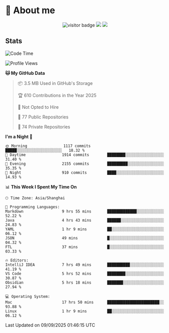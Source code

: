 <!-- ![](https://youpai.roccoshi.top/img/20200804214216.png) -->

# 🧐 About me
 
<p align="center">
<img src="https://visitor-badge.laobi.icu/badge?page_id=Lincest.Lincest&title=hits" alt="visitor badge"/>
<a href="mailto:imroccoshi@gmail.com"><img src="https://img.shields.io/badge/gmail-imroccoshi%40gmail.com-red"></a>
<a href="https://blog.roccoshi.top"><img src="https://img.shields.io/badge/blog-roccoshi-green"></a>
</p>

## Stats

<!--START_SECTION:waka-->
![Code Time](http://img.shields.io/badge/Code%20Time-2%2C731%20hrs%2047%20mins-blue)

![Profile Views](http://img.shields.io/badge/Profile%20Views-0-blue)

**🐱 My GitHub Data** 

> 📦 3.5 MB Used in GitHub's Storage 
 > 
> 🏆 610 Contributions in the Year 2025
 > 
> 🚫 Not Opted to Hire
 > 
> 📜 77 Public Repositories 
 > 
> 🔑 74 Private Repositories 
 > 
**I'm a Night 🦉** 

```text
🌞 Morning                1117 commits        █████░░░░░░░░░░░░░░░░░░░░   18.32 % 
🌆 Daytime                1914 commits        ████████░░░░░░░░░░░░░░░░░   31.40 % 
🌃 Evening                2155 commits        █████████░░░░░░░░░░░░░░░░   35.35 % 
🌙 Night                  910 commits         ████░░░░░░░░░░░░░░░░░░░░░   14.93 % 
```


📊 **This Week I Spent My Time On** 

```text
🕑︎ Time Zone: Asia/Shanghai

💬 Programming Languages: 
Markdown                 9 hrs 55 mins       █████████████░░░░░░░░░░░░   52.22 % 
Java                     4 hrs 43 mins       ██████░░░░░░░░░░░░░░░░░░░   24.83 % 
YAML                     1 hr 9 mins         ██░░░░░░░░░░░░░░░░░░░░░░░   06.12 % 
JSON                     49 mins             █░░░░░░░░░░░░░░░░░░░░░░░░   04.32 % 
FTL                      37 mins             █░░░░░░░░░░░░░░░░░░░░░░░░   03.33 % 

🔥 Editors: 
IntelliJ IDEA            7 hrs 49 mins       ██████████░░░░░░░░░░░░░░░   41.19 % 
VS Code                  5 hrs 52 mins       ████████░░░░░░░░░░░░░░░░░   30.87 % 
Obsidian                 5 hrs 18 mins       ███████░░░░░░░░░░░░░░░░░░   27.94 % 

💻 Operating System: 
Mac                      17 hrs 50 mins      ███████████████████████░░   93.88 % 
Linux                    1 hr 9 mins         ██░░░░░░░░░░░░░░░░░░░░░░░   06.12 % 
```


 Last Updated on 09/09/2025 01:46:15 UTC
<!--END_SECTION:waka-->


